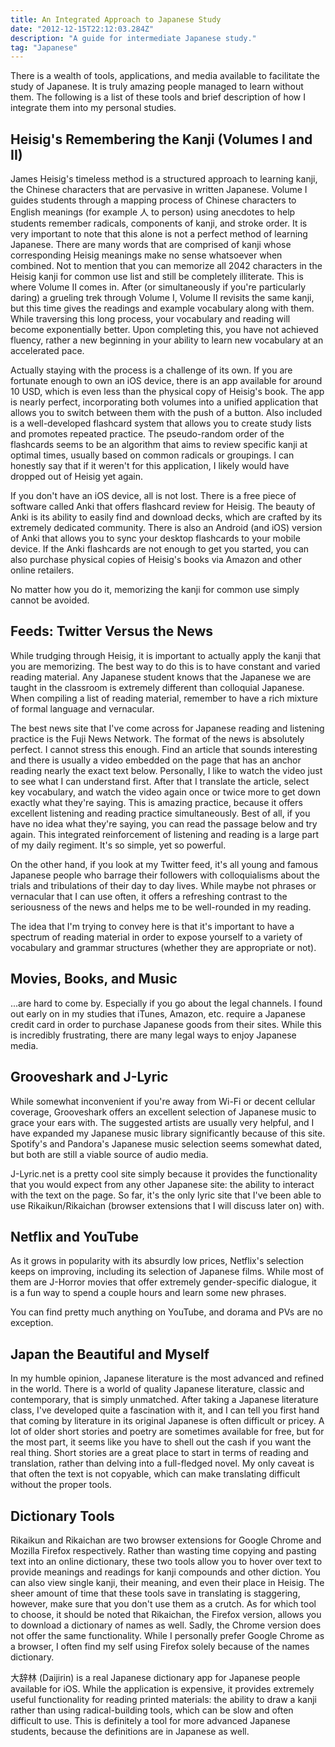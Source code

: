 ```yaml
---
title: An Integrated Approach to Japanese Study
date: "2012-12-15T22:12:03.284Z"
description: "A guide for intermediate Japanese study."
tag: "Japanese"
---
```


There is a wealth of tools, applications, and media available to facilitate the study of Japanese. It is truly amazing people managed to learn without them. The following is a list of these tools and brief description of how I integrate them into my personal studies.

## Heisig's Remembering the Kanji (Volumes I and II)

James Heisig's timeless method is a structured approach to learning kanji, the Chinese characters that are pervasive in written Japanese. Volume I guides students through a mapping process of Chinese characters to English meanings (for example 人 to person) using anecdotes to help students remember radicals, components of kanji, and stroke order. It is very important to note that this alone is not a perfect method of learning Japanese. There are many words that are comprised of kanji whose corresponding Heisig meanings make no sense whatsoever when combined. Not to mention that you can memorize all 2042 characters in the Heisig kanji for common use list and still be completely illiterate. This is where Volume II comes in. After (or simultaneously if you're particularly daring) a grueling trek through Volume I, Volume II revisits the same kanji, but this time gives the readings and example vocabulary along with them. While traversing this long process, your vocabulary and reading will become exponentially better. Upon completing this, you have not achieved fluency, rather a new beginning in your ability to learn new vocabulary at an accelerated pace.

Actually staying with the process is a challenge of its own. If you are fortunate enough to own an iOS device, there is an app available for around 10 USD, which is even less than the physical copy of Heisig's book. The app is nearly perfect, incorporating both volumes into a unified application that allows you to switch between them with the push of a button. Also included is a well-developed flashcard system that allows you to create study lists and promotes repeated practice. The pseudo-random order of the flashcards seems to be an algorithm that aims to review specific kanji at optimal times, usually based on common radicals or groupings. I can honestly say that if it weren't for this application, I likely would have dropped out of Heisig yet again.

If you don't have an iOS device, all is not lost. There is a free piece of software called Anki that offers flashcard review for Heisig. The beauty of Anki is its ability to easily find and download decks, which are crafted by its extremely dedicated community. There is also an Android (and iOS) version of Anki that allows you to sync your desktop flashcards to your mobile device. If the Anki flashcards are not enough to get you started, you can also purchase physical copies of Heisig's books via Amazon and other online retailers.

No matter how you do it, memorizing the kanji for common use simply cannot be avoided.

## Feeds: Twitter Versus the News

While trudging through Heisig, it is important to actually apply the kanji that you are memorizing. The best way to do this is to have constant and varied reading material. Any Japanese student knows that the Japanese we are taught in the classroom is extremely different than colloquial Japanese. When compiling a list of reading material, remember to have a rich mixture of formal language and vernacular.

The best news site that I've come across for Japanese reading and listening practice is the Fuji News Network. The format of the news is absolutely perfect. I cannot stress this enough. Find an article that sounds interesting and there is usually a video embedded on the page that has an anchor reading nearly the exact text below. Personally, I like to watch the video just to see what I can understand first. After that I translate the article, select key vocabulary, and watch the video again once or twice more to get down exactly what they're saying. This is amazing practice, because it offers excellent listening and reading practice simultaneously. Best of all, if you have no idea what they're saying, you can read the passage below and try again. This integrated reinforcement of listening and reading is a large part of my daily regiment. It's so simple, yet so powerful.

On the other hand, if you look at my Twitter feed, it's all young and famous Japanese people who barrage their followers with colloquialisms about the trials and tribulations of their day to day lives. While maybe not phrases or vernacular that I can use often, it offers a refreshing contrast to the seriousness of the news and helps me to be well-rounded in my reading.

The idea that I'm trying to convey here is that it's important to have a spectrum of reading material in order to expose yourself to a variety of vocabulary and grammar structures (whether they are appropriate or not).

## Movies, Books, and Music

...are hard to come by. Especially if you go about the legal channels. I found out early on in my studies that iTunes, Amazon, etc. require a Japanese credit card in order to purchase Japanese goods from their sites. While this is incredibly frustrating, there are many legal ways to enjoy Japanese media.

## Grooveshark and J-Lyric

While somewhat inconvenient if you're away from Wi-Fi or decent cellular coverage, Grooveshark offers an excellent selection of Japanese music to grace your ears with. The suggested artists are usually very helpful, and I have expanded my Japanese music library significantly because of this site. Spotify's and Pandora's Japanese music selection seems somewhat dated, but both are still a viable source of audio media.

J-Lyric.net is a pretty cool site simply because it provides the functionality that you would expect from any other Japanese site: the ability to interact with the text on the page. So far, it's the only lyric site that I've been able to use Rikaikun/Rikaichan (browser extensions that I will discuss later on) with.

## Netflix and YouTube

As it grows in popularity with its absurdly low prices, Netflix's selection keeps on improving, including its selection of Japanese films. While most of them are J-Horror movies that offer extremely gender-specific dialogue, it is a fun way to spend a couple hours and learn some new phrases.

You can find pretty much anything on YouTube, and dorama and PVs are no exception.

## Japan the Beautiful and Myself

In my humble opinion, Japanese literature is the most advanced and refined in the world. There is a world of quality Japanese literature, classic and contemporary, that is simply unmatched. After taking a Japanese literature class, I've developed quite a fascination with it, and I can tell you first hand that coming by literature in its original Japanese is often difficult or pricey. A lot of older short stories and poetry are sometimes available for free, but for the most part, it seems like you have to shell out the cash if you want the real thing. Short stories are a great place to start in terms of reading and translation, rather than delving into a full-fledged novel. My only caveat is that often the text is not copyable, which can make translating difficult without the proper tools.

## Dictionary Tools

Rikaikun and Rikaichan are two browser extensions for Google Chrome and Mozilla Firefox respectively. Rather than wasting time copying and pasting text into an online dictionary, these two tools allow you to hover over text to provide meanings and readings for kanji compounds and other diction. You can also view single kanji, their meaning, and even their place in Heisig. The sheer amount of time that these tools save in translating is staggering, however, make sure that you don't use them as a crutch. As for which tool to choose, it should be noted that Rikaichan, the Firefox version, allows you to download a dictionary of names as well. Sadly, the Chrome version does not offer the same functionality. While I personally prefer Google Chrome as a browser, I often find my self using Firefox solely because of the names dictionary.

大辞林 (Daijirin) is a real Japanese dictionary app for Japanese people available for iOS. While the application is expensive, it provides extremely useful functionality for reading printed materials: the ability to draw a kanji rather than using radical-building tools, which can be slow and often difficult to use. This is definitely a tool for more advanced Japanese students, because the definitions are in Japanese as well.
